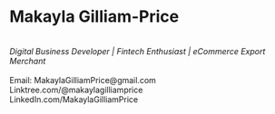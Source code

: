 <h1>
  <b> Makayla Gilliam-Price </b>
</h1>
  
<body>
  <br> <i> Digital Business Developer | Fintech Enthusiast | eCommerce Export Merchant </i> </br> <br> Email: MakaylaGilliamPrice@gmail.com </br> Linktree.com/@makaylagilliamprice </br> LinkedIn.com/MakaylaGilliamPrice
</body>
<!---
MakaylaGP/MakaylaGP is a ✨ special ✨ repository because its `README.md` (this file) appears on your GitHub profile.
You can click the Preview link to take a look at your changes.
--->
